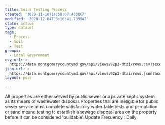 ```yaml
---
title: Soils Testing Process
created: '2020-11-10T16:58:07.483867'
modified: '2020-12-04T19:16:41.709947'
state: active
type: dataset
tags:
  - Process
  - Soil
  - Test
groups:
  - Local Government
csv_url: >-
  https://data.montgomerycountymd.gov/api/views/92p3-dtzi/rows.csv?accessType=DOWNLOAD
json_url: >-
  https://data.montgomerycountymd.gov/api/views/92p3-dtzi/rows.json?accessType=DOWNLOAD
layout: post

---
```

All properties are either served by public sewer or a private septic system as its means of wastewater disposal. Properties that are ineligible for public sewer service must complete satisfactory water table tests and percolation or sand mound testing to establish a sewage disposal area on the property before it can be considered 'buildable'.
Update Frequency : Daily
